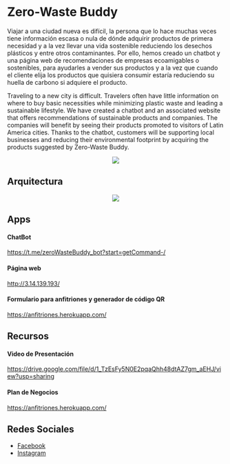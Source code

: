 # Zero-Waste Buddy

Viajar a una ciudad nueva es difícil, la persona que lo hace muchas veces tiene información escasa o nula de dónde adquirir productos de primera necesidad y a la vez llevar una vida sostenible reduciendo los desechos plásticos y entre otros contaminantes. Por ello, hemos creado un chatbot y una página web de recomendaciones de empresas ecoamigables o sostenibles, para ayudarles a vender sus productos y a la vez que cuando el cliente elija los productos que quisiera consumir estaría reduciendo su huella de carbono si adquiere el producto. 

Traveling to a new city is difficult. Travelers often have little information on where to buy basic necessities while minimizing plastic waste and leading a sustainable lifestyle. We have created a chatbot and an associated website that offers recommendations of sustainable products and companies. The companies will benefit by seeing their products promoted to visitors of Latin America cities. Thanks to the chatbot, customers will be supporting local businesses and reducing their environmental footprint by acquiring the products suggested by Zero-Waste Buddy.

<p align="center">
  <img width="auto" height="auto" src="http://3.14.139.193/wp-content/uploads/2021/06/zwb-logo.png">
</p>

## Arquitectura
<p align="center">
  <img width="auto" height="auto" src="https://user-images.githubusercontent.com/74805042/124068911-f8906580-da00-11eb-8ec1-ab9088add543.jpg">
</p>

## Apps

#### ChatBot
https://t.me/zeroWasteBuddy_bot?start=getCommand-/

#### Página web
http://3.14.139.193/

#### Formulario para anfitriones y generador de código QR
https://anfitriones.herokuapp.com/

## Recursos

#### Video de Presentación 
https://drive.google.com/file/d/1_TzEsFy5N0E2pqaQhh48dtAZ7gm_aEHJ/view?usp=sharing

#### Plan de Negocios
https://anfitriones.herokuapp.com/

## Redes Sociales
* [Facebook](https://www.facebook.com/zerowastebuddy/)
* [Instagram](https://www.instagram.com/zerowastebuddy/)


